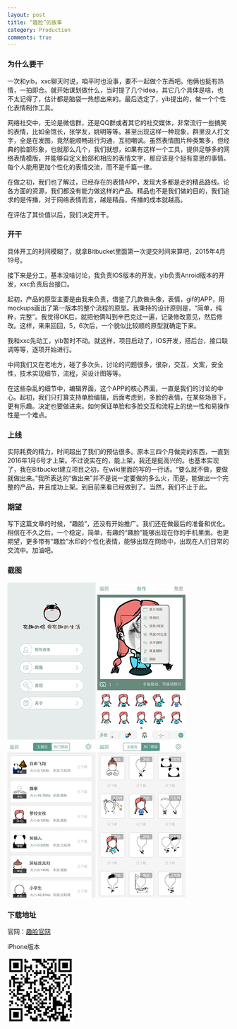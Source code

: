 ```yaml
---
layout: post
title: “趣脸”的故事
category: Production
comments: true
---
```



### 为什么要干

一次和yib，xxc聊天时说，咱平时也没事，要不一起做个东西吧。他俩也挺有热情，一拍即合。就开始谋划做什么，当时提了几个idea，其它几个具体是啥，也不太记得了，估计都是脑袋一热想出来的。最后选定了，yib提出的，做一个个性化表情制作工具。

网络社交中，无论是微信群，还是QQ群或者其它的社交媒体，非常流行一些搞笑的表情，比如金馆长，张学友，姚明等等。甚至出现这样一种现象，群里没人打文字，全是在发图，竟然能顺畅进行沟通，互相嘲讽。虽然表情图片种类繁多，但经典的脸部形象，也就那么几个，我们就想，如果有这样一个工具，提供足够多的网络表情模版，并能够自定义脸部和相应的表情文字，那应该是个挺有意思的事情。每个人能用更加个性化的表情交流，而不是千篇一律。

在做之初，我们也了解过，已经存在的表情APP，发现大多都是走的精品路线。论各方面的资源，我们都没有能力做这样的产品。精品也不是我们做的目的，我们追求的是传播，对于网络表情而言，越是精品，传播的成本就越高。

在评估了其价值以后，我们决定开干。


### 开干

具体开工的时间模糊了，就拿Bitbucket里面第一次提交时间来算吧，2015年4月19号。

接下来是分工，基本没啥讨论，我负责IOS版本的开发，yib负责Anroid版本的开发，xxc负责后台接口。

起初，产品的原型主要是由我来负责，借鉴了几款做头像，表情，gif的APP，用mockups画出了第一版本的整个流程的原型。我秉持的设计原则是，“简单，纯粹，完整”。我觉得OK后，就把他俩叫到辛巴克过一遍，记录修改意见，然后修改。这样，来来回回，5，6次后，一个貌似比较顺的原型就确定下来。

我和xxc先动工，yib暂时不动。就这样，项目启动了，IOS开发，搭后台，接口联调等等，逐项开始进行。

中间我们又在老地方，碰了多次头，讨论的问题很多，很杂，交互，文案，安全性，技术实现细节，流程，买设计图等等。

在这些杂乱的细节中，编辑界面，这个APP的核心界面，一直是我们的讨论的中心。起初，我们只打算支持单脸编辑，后面考虑到，多脸的表情，在某些场景下，更有乐趣。决定也要做进来。如何保证单脸和多脸交互和流程上的统一性和易操作性是一个难点。


### 上线

实际耗费的精力，时间超出了我们的预估很多。原本三四个月做完的东西，一直到2016年1月6号才上架。不过说实在的，能上架，我还是挺高兴的。也基本实现了，我在Bitbucket建立项目之初，在wiki里面的写的一行话。“要么就不做，要做就做出来。”我所表达的“做出来”并不是说一定要做的多么火，而是，能做出一个完整的产品，并且成功上架。到目前来看已经做到了。当然，我们不止于此。

### 期望

写下这篇文章的时候，“趣脸”，还没有开始推广。我们还在做最后的准备和优化。相信在不久之后，一个稳定，简单，有趣的“趣脸”能够出现在你的手机里面。也更期望，更多带有“趣脸”水印的个性化表情，能够出现在网络中，出现在人们日常的交流中。加油吧。

### 截图

![body](/images/funnyface/1.jpg)
![body](/images/funnyface/2.jpg)
![body](/images/funnyface/3.jpg)
![body](/images/funnyface/4.jpg)

### 下载地址

官网：[趣脸官网](http://www.funny-face.cn)

iPhone版本

![body](/images/funnyface/iphone-qr.jpg)
